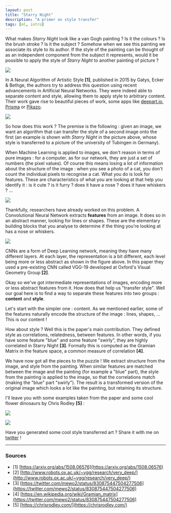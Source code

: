 ```yaml
---
layout: post
title: "Starry Night"
description: "A primer on style transfer"
tags: [ml, intro]
---
```


What makes *Starry Night* look like a van Gogh painting ? Is it the colours ?
Is the brush stroke ? Is it the subject ? Somehow when we see this painting we associate its style
to its author. If the style of the painting can be thought of as an independent component from the subject
it represents, would it be possible to apply the style of *Starry Night* to another painting of picture ?

![](https://upload.wikimedia.org/wikipedia/commons/thumb/e/ea/Van_Gogh_-_Starry_Night_-_Google_Art_Project.jpg/1280px-Van_Gogh_-_Starry_Night_-_Google_Art_Project.jpg)

In A Neural Algorithm of Artistic Style __[1]__, published in 2015 by Gatys, Ecker & Bethge, the authors try
to address this question using recent advancements in Artificial Neural Networks. They were indeed able to
separate content and style, allowing them to apply style to arbitrary content. Their work gave rise to
beautiful pieces of work, some apps like [deepart.io](https://deepart.io/), [Prisma](https://prisma-ai.com/) or [Pikazo](http://www.pikazoapp.com/).

![](https://jvns.ca/images/neural-style.png)

So how does this work ? The premise is the following : given an image, we want an algorithm that can transfer
the style of a second image onto the first (an example is shown with *Starry Night* in the picture above, whose
style is transferred to a picture of the university of Tubingen in Germany).

When Machine Learning is applied to images, we don't reason in terms of pure images : for a computer,
as for our network, they are just a set of numbers (the pixel values). Of course this means losing a
lot of information about the structure of the image : when you see a photo of a cat, you don't count the
individual pixels to recognise a cat. What you do is look for features. These are characteristics of what
you are looking at that help you identify it : is it cute ? is it furry ? does it have a nose ? does it
have whiskers ? ...

![](https://www.petdrugsonline.co.uk/images/page-headers/cats-master-header)

Thankfully, researchers have already worked on this problem. A Convolutional Neural Network extracts
__features__ from an image. It does so in an abstract manner, looking for lines or shapes. These are
the elementary building blocks that you analyse to determine if the thing you're looking at has a nose or whiskers.

![](https://i.stack.imgur.com/Hl2H6.png)

CNNs are a form of Deep Learning network, meaning they have many different layers. At each layer, the representation is a bit different, each level being more or less abstract as shown in the figure above. In this paper they used a pre-existing CNN called VGG-19 developed at Oxford's Visual Geometry Group __[2]__.

Okay so we've got intermediate representations of images, encoding more or less abstract features from it. How does that help us "transfer style". Well our goal here is to find a way to separate these features into two groups : __content__ and __style__.

Let's start with the simpler one : content. As we mentioned earlier, some of the features naturally encode the structure of the image : lines, shapes, ... This is our content !

How about style ? Well this is the paper's main contribution. They defined style as correlations, relatedness, between features. In other words, if you have some feature "blue" and some feature "swirly", they are highly correlated in Starry Night __[3]__. Formally this is computed as the Gramian Matrix in the feature space, a common measure of correlation __[4]__.

We have now got all the pieces to the puzzle ! We extract structure from the image, and style from the painting. When similar features are matched between the image and the painting (for example a "blue" part), the style from the painting is applied to the image, so that the correlations match (making the "blue" part "swirly"). The result is a transformed version of the original image which looks a lot like the painting, but retaining its structure.

I'll leave you with some examples taken from the paper and some cool flower dinosaurs by Chris Rodley __[5]__ :

![](https://3.bp.blogspot.com/-jYGbp0Ow1Cc/WA6oWw63F7I/AAAAAAAABWc/8_E5A1dbPP4xeo1GuIGTsYvG6TuXIfmoQCLcB/s1600/image06.png)

![](http://kottke.org/plus/misc/images/chris-rodley-01.jpg)

Have you generated some cool style transferred art ? Share it with me on [twitter](https://twitter.com/dtsbourg) !

---

### Sources

* [1] [https://arxiv.org/abs/1508.06576](https://arxiv.org/abs/1508.06576)
* [2] [http://www.robots.ox.ac.uk/~vgg/research/very_deep/](http://www.robots.ox.ac.uk/~vgg/research/very_deep/)
* [3] [https://twitter.com/mewo2/status/830875447504277506](https://twitter.com/mewo2/status/830875447504277506)
* [4] [https://en.wikipedia.org/wiki/Gramian_matrix](https://twitter.com/mewo2/status/830875447504277506)
* [5] [https://chrisrodley.com/](https://chrisrodley.com/)

